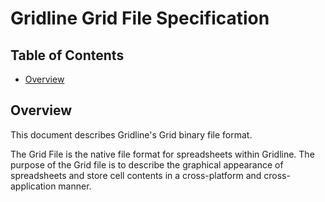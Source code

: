 # Gridline Grid File Specification

## Table of Contents

- [Overview](#overview)

## Overview

This document describes Gridline's Grid binary file format.

The Grid File is the native file format for spreadsheets within Gridline. The 
purpose of the Grid file is to describe the graphical appearance of 
spreadsheets and store cell contents in a cross-platform and cross-application
manner.
